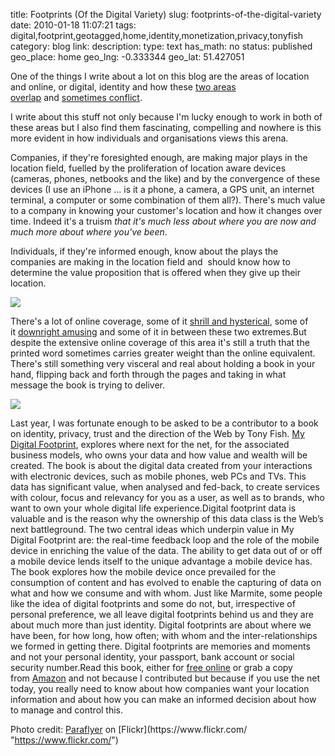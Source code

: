 title: Footprints (Of the Digital Variety) 
slug: footprints-of-the-digital-variety
date: 2010-01-18 11:07:21
tags: digital,footprint,geotagged,home,identity,monetization,privacy,tonyfish
category: blog
link: 
description: 
type: text
has_math: no
status: published
geo_place: home
geo_lng: -0.333344
geo_lat: 51.427051

One of the things I write about a lot on this blog are the areas of location and online, or digital, identity and how these [two areas overlap](/2009/09/24/location-and-privacy-where-do-we-care/ "/2009/09/24/location-and-privacy-where-do-we-care/") and [sometimes conflict](/2009/08/10/harvesting-your-digital-dandruff-crumbs-and-footprints-for-fun-and-profit/ "/2009/08/10/harvesting-your-digital-dandruff-crumbs-and-footprints-for-fun-and-profit/").

I write about this stuff not only because I'm lucky enough to work in both of these areas but I also find them fascinating, compelling and nowhere is this more evident in how individuals and organisations views this arena.

Companies, if they're foresighted enough, are making major plays in the location field, fuelled by the proliferation of location aware devices (cameras, phones, netbooks and the like) and by the convergence of these devices (I use an iPhone ... is it a phone, a camera, a GPS unit, an internet terminal, a computer or some combination of them all?). There's much value to a company in knowing your customer's location and how it changes over time. Indeed it's a truism *that it's much less about where you are now and much more about where you've been*.

Individuals, if they're informed enough, know about the plays the companies are making in the location field and  should know how to determine the value proposition that is offered when they give up their location.

<!-- TEASER_END -->

[![](https://farm4.static.flickr.com/3136/2749336420_0fa76d8813.jpg)](https://www.flickr.com/photos/paraflyer/2749336420/ "https://www.flickr.com/photos/paraflyer/2749336420/")

There's a lot of online coverage, some of it [shrill and hysterical](https://www.metro.co.uk/news/519982-fears-that-new-google-software-will-spy-on-workers "https://www.metro.co.uk/news/519982-fears-that-new-google-software-will-spy-on-workers"), some of it [downright amusing](https://xkcd.com/596/ "https://xkcd.com/596/") and some of it in between these two extremes.But despite the extensive online coverage of this area it's still a truth that the printed word sometimes carries greater weight than the online equivalent. There's still something very visceral and real about holding a book in your hand, flipping back and forth through the pages and taking in what message the book is trying to deliver.

![](https://posterous.com/getfile/files.posterous.com/vicchi/bcruBrbCJsHeocJDxrnfuIcHhIyossFAyJfcueGkrCdBiIjgrarHtBoyBCAk/media_httpecximagesam_lIxIH.jpg.scaled500.jpg)

Last year, I was fortunate enough to be asked to be a contributor to a book on identity, privacy, trust and the direction of the Web by Tony Fish. [My Digital Footprint](https://www.mydigitalfootprint.com/footprint-ugc/ "https://www.mydigitalfootprint.com/footprint-ugc/"), explores where next for the net, for the associated business models, who owns your data and how value and wealth will be created. The book is about the digital data created from your interactions with electronic devices, such as mobile phones, web PCs and TVs. This data has significant value, when analysed and fed-back, to create services with colour, focus and relevancy for you as a user, as well as to brands, who want to own your whole digital life experience.Digital footprint data is valuable and is the reason why the ownership of this data class is the Web’s next battleground. The two central ideas which underpin value in My Digital Footprint are: the real-time feedback loop and the role of the mobile device in enriching the value of the data. The ability to get data out of or off a mobile device lends itself to the unique advantage a mobile device has. The book explores how the mobile device once prevailed for the consumption of content and has evolved to enable the capturing of data on what and how we consume and with whom. Just like Marmite, some people like the idea of digital footprints and some do not, but, irrespective of personal preference, we all leave digital footprints behind us and they are about much more than just identity. Digital footprints are about where we have been, for how long, how often; with whom and the inter-relationships we formed in getting there. Digital footprints are memories and moments and not your personal identity, your passport, bank account or social security number.Read this book, either for [free online](https://www.mydigitalfootprint.com/footprint-ugc/ "https://www.mydigitalfootprint.com/footprint-ugc/") or grab a copy from [Amazon](https://www.amazon.co.uk/My-Digital-Footprint-Two-sided-Business/dp/0955606985/ "https://www.amazon.co.uk/My-Digital-Footprint-Two-sided-Business/dp/0955606985/") and not because I contributed but because if you use the net today, you really need to know about how companies want your location information and about how you can make an informed decision about how to manage and control this.  

Photo credit: [Paraflyer](https://www.flickr.com/photos/paraflyer/2749336420/ "https://www.flickr.com/photos/paraflyer/2749336420/") on [Flickr](https://www.flickr.com/ "https://www.flickr.com/")
